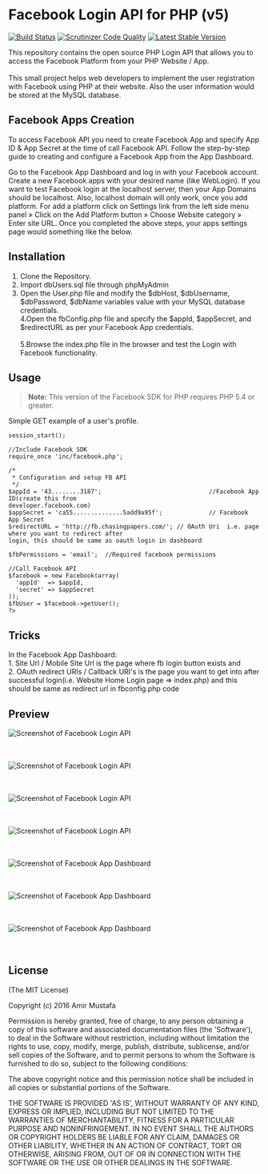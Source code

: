 # Facebook Login API for PHP (v5)

[![Build Status](https://img.shields.io/travis/facebook/php-graph-sdk/5.4.svg)](https://travis-ci.org/facebook/php-graph-sdk)
[![Scrutinizer Code Quality](https://scrutinizer-ci.com/g/facebook/facebook-php-sdk-v4/badges/quality-score.png?b=5.4)](https://scrutinizer-ci.com/g/facebook/facebook-php-sdk-v4/?branch=5.4)
[![Latest Stable Version](http://img.shields.io/badge/Latest%20Stable-5.4.4-blue.svg)](https://packagist.org/packages/facebook/graph-sdk)


This repository contains the open source PHP Login API that allows you to access the Facebook Platform from your PHP Website / App.<br><br>
This small project helps web developers to implement the user registration with Facebook using PHP at their website. Also the user information would be stored at the MySQL database.

## Facebook Apps Creation

To access Facebook API you need to create Facebook App and specify App ID & App Secret at the time of call Facebook API. Follow the step-by-step guide to creating and configure a Facebook App from the App Dashboard.

Go to the Facebook App Dashboard and log in with your Facebook account.
Create a new Facebook apps with your desired name (like WebLogin).
If you want to test Facebook login at the localhost server, then your App Domains should be localhost. Also, localhost domain will only work, once you add platform. For add a platform click on Settings link from the left side menu panel » Click on the Add Platform button » Choose Website category » Enter site URL.
Once you completed the above steps, your apps settings page would something like the below.



## Installation

1. Clone the Repository.<br>
2. Import dbUsers.sql file through phpMyAdmin<br>
3. Open the User.php file and modify the $dbHost, $dbUsername, $dbPassword, $dbName variables value with your MySQL database credentials.<br>
4.Open the fbConfig.php file and specify the $appId, $appSecret, and $redirectURL as per your Facebook App credentials.<br><br>
5.Browse the index.php file in the browser and test the Login with Facebook functionality.<br>



## Usage

> **Note:** This version of the Facebook SDK for PHP requires PHP 5.4 or greater.

Simple GET example of a user's profile.

```<?php
session_start();

//Include Facebook SDK
require_once 'inc/facebook.php';

/*
 * Configuration and setup FB API
 */
$appId = '43........3187'; 								//Facebook App ID(create this from 																				developer.facebook.com)
$appSecret = 'ca55..............5add9a95f'; 			// Facebook App Secret
$redirectURL = 'http://fb.chasingpapers.com/'; // OAuth Uri  i.e. page where you want to redirect after 														                                                       login, this should be same as oauth login in dashboard

$fbPermissions = 'email';  //Required facebook permissions

//Call Facebook API
$facebook = new Facebook(array(
  'appId'  => $appId,
  'secret' => $appSecret
));
$fbUser = $facebook->getUser();
?>
```

## Tricks
In the Facebook App Dashboard: <br>1. Site Url / Mobile Site Url is the page where fb login button exists and <br/>2. OAuth redirect URIs / Callback URI's is the page you want to get into after successful login(i.e. Website Home Login page => index.php) and this should be same as redirect url in fbconfig.php code

## Preview

![Screenshot of Facebook Login API](https://cloud.githubusercontent.com/assets/15896579/24581274/f7bfc444-1735-11e7-9f06-4144823512d2.png?raw=true "Screenshot of Facebook Login API")
<br/><br/><br/>

![Screenshot of Facebook Login API](https://cloud.githubusercontent.com/assets/15896579/24581272/f7be37be-1735-11e7-984a-79078e8d9120.png?raw=true "Screenshot of Facebook Login API")
<br/><br/><br/>

![Screenshot of Facebook Login API](https://cloud.githubusercontent.com/assets/15896579/24581338/e6266d22-1736-11e7-86e4-d1f00aa679b3.png?raw=true "Screenshot of Facebook Login API")
<br/><br/><br/>

![Screenshot of Facebook Login API](https://cloud.githubusercontent.com/assets/15896579/24581269/f7b96b6c-1735-11e7-833a-015dd36515f6.png?raw=true "Screenshot of Facebook Login API")
<br/><br/><br/>

![Screenshot of Facebook App Dashboard](https://cloud.githubusercontent.com/assets/15896579/24581271/f7bc5f16-1735-11e7-8382-1165cfc9d62d.png?raw=true "Screenshot of Facebook App Dashboard")
<br/><br/><br/>

![Screenshot of Facebook App Dashboard](https://cloud.githubusercontent.com/assets/15896579/24581273/f7be772e-1735-11e7-8c80-89bf645cf934.png?raw=true "Screenshot of Facebook App Dashboard")
<br/><br/><br/>

![Screenshot of Facebook App Dashboard](https://cloud.githubusercontent.com/assets/15896579/24581270/f7baa720-1735-11e7-9d30-fe3b187e5ce3.png?raw=true "Screenshot of Facebook App Dashboard")
<br/><br/><br/>



## License

(The MIT License)

Copyright (c) 2016 Amir Mustafa

Permission is hereby granted, free of charge, to any person obtaining
a copy of this software and associated documentation files (the
'Software'), to deal in the Software without restriction, including
without limitation the rights to use, copy, modify, merge, publish,
distribute, sublicense, and/or sell copies of the Software, and to
permit persons to whom the Software is furnished to do so, subject to
the following conditions:

The above copyright notice and this permission notice shall be
included in all copies or substantial portions of the Software.

THE SOFTWARE IS PROVIDED 'AS IS', WITHOUT WARRANTY OF ANY KIND,
EXPRESS OR IMPLIED, INCLUDING BUT NOT LIMITED TO THE WARRANTIES OF
MERCHANTABILITY, FITNESS FOR A PARTICULAR PURPOSE AND NONINFRINGEMENT.
IN NO EVENT SHALL THE AUTHORS OR COPYRIGHT HOLDERS BE LIABLE FOR ANY
CLAIM, DAMAGES OR OTHER LIABILITY, WHETHER IN AN ACTION OF CONTRACT,
TORT OR OTHERWISE, ARISING FROM, OUT OF OR IN CONNECTION WITH THE
SOFTWARE OR THE USE OR OTHER DEALINGS IN THE SOFTWARE.





